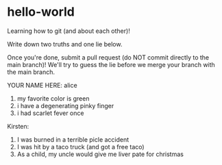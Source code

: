 # hello-world
Learning how to git (and about each other)!

Write down two truths and one lie below.

Once you're done, submit a pull request (do NOT commit directly to the main branch)! We'll try to guess the lie before we merge your branch with the main branch.

YOUR NAME HERE: alice
1. my favorite color is green
2. i have a degenerating pinky finger
3. i had scarlet fever once

Kirsten:
1. I was burned in a terrible picle accident
2. I was hit by a taco truck (and got a free taco)
3. As a child, my uncle would give me liver pate for christmas
